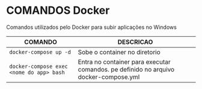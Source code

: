 # COMANDOS Docker
Comandos utilizados pelo Docker para subir aplicações no Windows


| COMANDO | DESCRICAO |
| --- | --- |
| `docker-compose up -d` | Sobe o container no diretorio |
| `docker-compose exec <nome do app> bash` | Entra no container para executar comandos. <nome do app> pe definido no arquivo docker-compose.yml |
